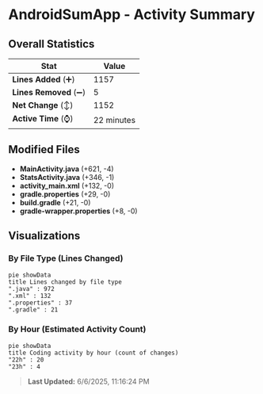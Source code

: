 # AndroidSumApp - Activity Summary 

## Overall Statistics

| Stat                   | Value                                                             |
| ---------------------- | ----------------------------------------------------------------- |
| **Lines Added** (➕)   | 1157                                          |
| **Lines Removed** (➖) | 5                                        |
| **Net Change** (↕)    | 1152                |
| **Active Time** (⌚)   | 22 minutes |


## Modified Files
- **MainActivity.java** (+621, -4)
- **StatsActivity.java** (+346, -1)
- **activity_main.xml** (+132, -0)
- **gradle.properties** (+29, -0)
- **build.gradle** (+21, -0)
- **gradle-wrapper.properties** (+8, -0)

## Visualizations

### By File Type (Lines Changed)

```mermaid
pie showData
title Lines changed by file type
".java" : 972
".xml" : 132
".properties" : 37
".gradle" : 21
```

### By Hour (Estimated Activity Count)

```mermaid
pie showData
title Coding activity by hour (count of changes)
"22h" : 20
"23h" : 4
```


> **Last Updated:** 6/6/2025, 11:16:24 PM